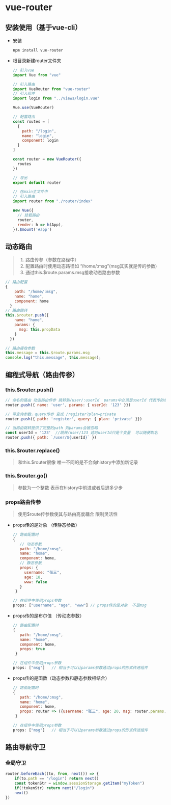 # vue-router

## 安装使用（基于vue-cli）

* 安装

  ````javascript
  npm install vue-router
  ````

* 根目录新建router文件夹

  ````javascript
  // 引入vue
  import Vue from "vue"
  
  // 引入路由
  import VueRouter from "vue-router"
  // 引入组件
  import login from "../views/login.vue"
  
  Vue.use(VueRouter)
  
  // 配置路由
  const routes = [
    {
      path: "/login",
      name: "login",
      component: login
    }
  ]
  
  const router = new VueRouter({
    routes
  })
  
  // 导出
  export default router
  ````

  ````javascript
  // 在main主文件中
  // 引入路由
  import router from "./router/index"
  
  new Vue({
    // 挂载路由
    router,
    render: h => h(App),
  }).$mount('#app')
  ````

  

## 动态路由

> 1. 路由传参（参数在路径中）
> 2. 配置路由时使用动态路径如 “/home/:msg”(msg其实就是传的参数)
> 3. 通过this.$route.params.msg接收动态路由参数

````javascript
// 路由配置
{
    path: "/home/:msg",
    name: "home",
    component: home
  }
// 路由跳转
this.$router.push({
    name: "home",
    params: {
      msg: this.propData
    }
  })

// 路由接收参数
this.message = this.$route.params.msg
console.log("this.message", this.message);
````



## 编程式导航（路由传参）

### this.$router.push()

````javascript
// 命名的路由 动态路由传参 跳转到/user/:userId  params中必须是userId 代表传的参数
router.push({ name: 'user', params: { userId: '123' }})

// 带查询参数，query传参 变成 /register?plan=private
router.push({ path: 'register', query: { plan: 'private' }})

// 当路由跳转提供了完整的path 则params会被忽略
const userId = '123'  //跳转/user/123 这时userId只是个变量  可以随便取名
router.push({ path: `/user/${userId}` })   
````



### this.$router.replace()

> 和this.$router很像  唯一不同的是不会向history中添加新记录



### this.$router.go()

> 参数为一个整数  表示在history中前进或者后退多少步



### props路由传参

> 使用$route传参数使其与路由高度耦合 限制灵活性

* props传的是对象  （传静态参数）

  ````javascript
  // 路由配置时
  {
     // 动态参数
     path: "/home/:msg",
     name: "home",
     component: home,
     // 静态参数
     props: {
       username: "张三",
       age: 18,
       www: false
     }
   }
  
  // 在组件中使用props参数
  props: ["username", "age", "www"] // props传的是对象  不是msg
  ````

* props传的是布尔值 （传动态参数）

  ````javascript
  // 路由配置时
  {
     path: "/home/:msg",
     name: "home",
     component: home,
     props: true
   }
  
  // 在组件中使用props参数
  props: ["msg"]   // 相当于可以让params参数通过props的形式传进组件
  ````

* props传的是函数（动态参数和静态参数相结合）

  ````javascript
  // 路由配置时
  {
     path: "/home/:msg",
     name: "home",
     component: home,
     props: router => ({username: "张三", age: 20, msg: router.params.msg})
   }
  
  // 在组件中使用props参数
  props: ["msg"]   // 相当于可以让params参数通过props的形式传进组件
  ````

  

## 路由导航守卫

### 全局守卫

````javascript
router.beforeEach((to, from, next()) => {
	if(to.path == "/login") return next()
	const tokenStr = window.sessionStorage.getItem("myToken")
    if(!tokenStr) return next("/login")
	next()
})
````



